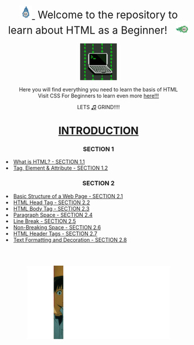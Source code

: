 <div align ="center">

<h1 style="font-weight:normal">
  <a href="https://sourcerer.io">
    <img src=https://github.com/UP210630/UP210630_CPP/blob/main/Imagenes/Fireee.webp
    alt="Gif1" width=35>
  </a>
  &nbsp;Welcome to the repository to learn about HTML as a Beginner! &nbsp;
  <img src=https://github.com/UP210630/UP210630_CPP/blob/main/Imagenes/Tad2ZrQ.gif 
    alt="gif2" width=35>

</div>

  <div align ="CENTER">
  <img  height="100" src="/media/matrixgif.gif"
  </div>

Here you will find everything you need to learn the basis of HTML <br>
Visit CSS For Beginners to learn even more [here!!!](https://github.com/wrenchtech)


LETS    [♫](https://www.youtube.com/watch?v=H6Q4s_ZdvAQ)   GRIND!!!!

<div align ="center">
<h1><a href="/Introduction.txt">  INTRODUCTION</a></h1>
</div>

<div align ="center">
<h3>SECTION 1</h3>
</div>

<o><div align ="justify">
    <li><a href="/SECTIONS/SECTION 1/SECTION 1.1 - What is HTML.txt">   What is HTML? - SECTION 1.1</a></li>
    <li><a href="/SECTIONS/SECTION 1/SECTION 1.2 - Tag, Element & Attribute.txt">   Tag, Element & Attribute - SECTION 1.2</a></li>

<div align ="center">
<h3>SECTION 2</h3>
</div>

<o><div align ="justify">
    <li><a href="/SECTIONS/SECTION 2/SECTION 2.1 - Basic Structure of a Web Page.html">   Basic Structure of a Web Page - SECTION 2.1</a></li>
    <li><a href="/SECTIONS/SECTION 2/SECTION 2.2 - HTML Head Tag.html">   HTML Head Tag - SECTION 2.2</a></li>
    <li><a href="/SECTIONS/SECTION 2/SECTION 2.3 - HTML Body Tag.html">   HTML Body Tag - SECTION 2.3</a></li>
    <li><a href="/SECTIONS/SECTION 2/SECTION 2.4 - Paragraph Space.html">   Paragraph Space - SECTION 2.4</a></li>
    <li><a href="/SECTIONS/SECTION 2/SECTION 2.5 - Line Break.html">   Line Break - SECTION 2.5</a></li>
    <li><a href="/SECTIONS/SECTION 2/SECTION 2.6 - Non-Breaking Space.html">   Non-Breaking Space - SECTION 2.6</a></li>
    <li><a href="/SECTIONS/SECTION 2/SECTION 2.7 - HMTL Header Tags.html"> HTML Header Tags - SECTION 2.7</a></li>
    <li><a href="/SECTIONS/SECTION 2/SECTION 2.8 - Text Formatting and Decoration.html"> Text Formatting and Decoration - SECTION 2.8</a></li>

 <br><br><div align ="CENTER">
<img alt="c++" height="200" src="https://github.com/UP210630/UP210630_CPP/blob/main/Imagenes/PositiveWhisperedAmethystgemclam-max-1mb.gif"/>
</div>    